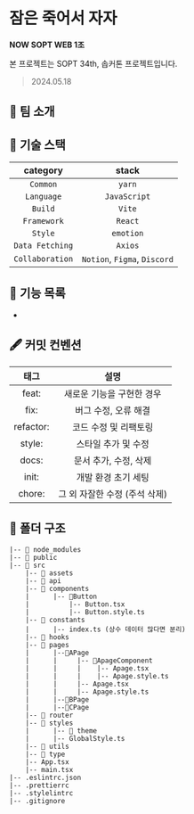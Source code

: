 # 잠은 죽어서 자자

**NOW SOPT WEB 1조**

본 프로젝트는 SOPT 34th, 솝커톤 프로젝트입니다.

> 2024.05.18

## 👬 팀 소개


## 🔗 기술 스택

| **category** | **stack** |
| :----------: | :-------: |
|      `Common`        |      `yarn`     |
|`Language`|`JavaScript`|
|`Build`|`Vite`|
|`Framework`|`React`|
|`Style`|`emotion`|
|`Data Fetching`|`Axios`|
|`Collaboration`|`Notion`, `Figma`, `Discord`|

## 🎯 기능 목록

- 

## 🖋️ 커밋 컨벤션

| **태그**  |           **설명**            |
| :-------: | :---------------------------: |
|   feat:   |   새로운 기능을 구현한 경우   |
|   fix:    |     버그 수정, 오류 해결      |
| refactor: |     코드 수정 및 리팩토링     |
|  style:   |      스타일 추가 및 수정      |
|   docs:   |     문서 추가, 수정, 삭제     |
|   init:   |      개발 환경 초기 세팅      |
|  chore:   | 그 외 자잘한 수정 (주석 삭제) |

## 📁 폴더 구조

```
|-- 📁 node_modules
|-- 📁 public
|-- 📁 src
	|-- 📁 assets
	|-- 📁 api
	|-- 📁 components
	|      |-- 📁Button
	|          |-- Button.tsx
	|          |-- Button.style.ts 
	|-- 📁 constants
	|      |-- index.ts (상수 데이터 많다면 분리)
	|-- 📁 hooks
	|-- 📁 pages
	|      |--📁APage
	|      |     |-- 📁ApageComponent
    |      |     |    |-- Apage.tsx
	|      |     |    |-- Apage.style.ts
	|      |     |-- Apage.tsx
	|      |     |-- Apage.style.ts
	|      |--📁BPage
	|      |--📁CPage
	|-- 📁 router
	|-- 📁 styles
	|      |-- 📁 theme
	|      |-- GlobalStyle.ts
	|-- 📁 utils 
	|-- 📁 type 
	|-- App.tsx
	|-- main.tsx
|-- .eslintrc.json
|-- .prettierrc
|-- .stylelintrc
|-- .gitignore
```
